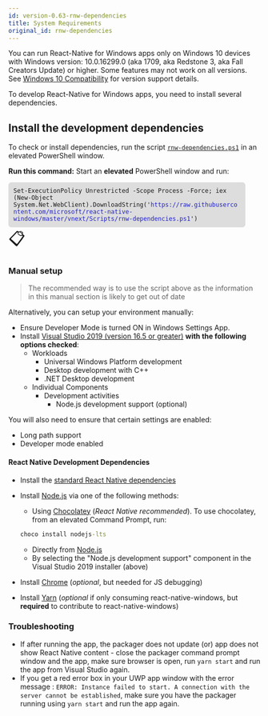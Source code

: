 ```yaml
---
id: version-0.63-rnw-dependencies
title: System Requirements
original_id: rnw-dependencies
---
```


You can run React-Native for Windows apps only on Windows 10 devices with Windows version: 10.0.16299.0 (aka 1709, aka Redstone 3, aka Fall Creators Update) or higher. Some features may not work on all versions. See [Windows 10 Compatibility](win10-compat.md) for version support details.

To develop React-Native for Windows apps, you need to install several dependencies.

## Install the development dependencies
To check or install dependencies, run the script [`rnw-dependencies.ps1`](https://github.com/microsoft/react-native-windows/blob/main/vnext/Scripts/rnw-dependencies.ps1) in an elevated PowerShell window.

**Run this command:**
Start an **elevated** PowerShell window and run:
<html>
<body>
  <div>
    <div style="padding: 10px; font-family: monospace; font-size: 9pt; display: inline-block; width: 90%; background: #dddddd; border-radius: 6px;" id="rnwdepCmd">Set-ExecutionPolicy Unrestricted -Scope Process -Force; iex (New-Object System.Net.WebClient).DownloadString('<font color="#2020cc">https://raw.githubusercontent.com/microsoft/react-native-windows/master/vnext/Scripts/rnw-dependencies.ps1</font>')</div>
    <inline style="font-size: 24pt; cursor: pointer" onClick="javascript:navigator.clipboard.writeText(document.getElementById('rnwdepCmd').innerText)">📋</inline>
  </div>
</body>
</html>

### Manual setup

> The recommended way is to use the script above as the information in this manual section is likely to get out of date

Alternatively, you can setup your environment manually:
- Ensure Developer Mode is turned ON in Windows Settings App.
- Install [Visual Studio 2019 (version 16.5 or greater)](https://www.visualstudio.com/downloads) **with the following options checked**:
  - Workloads
    - Universal Windows Platform development
    - Desktop development with C++
    - .NET Desktop development
  - Individual Components
    - Development activities
      - Node.js development support (optional)

You will also need to ensure that certain settings are enabled:
- Long path support
- Developer mode enabled

#### React Native Development Dependencies

- Install the [standard React Native dependencies](https://reactnative.dev/docs/environment-setup)
- Install [Node.js](https://nodejs.org) via one of the following methods:
  - Using [Chocolatey](https://chocolatey.org/) (_React Native recommended_). To use chocolatey, from an elevated Command Prompt, run:
  ```bat
  choco install nodejs-lts
  ```
  - Directly from [Node.js](https://nodejs.org/en/download/)
  - By selecting the "Node.js development support" component in the Visual Studio 2019 installer (above)

- Install [Chrome](https://www.google.com/chrome/) (_optional_, but needed for JS debugging)
- Install [Yarn](https://yarnpkg.com/en/docs/install) (_optional_ if only consuming react-native-windows, but **required** to contribute to react-native-windows)

### Troubleshooting

- If after running the app, the packager does not update (or) app does not show React Native content - close the packager command prompt window and the app, make sure browser is open, run `yarn start` and run the app from Visual Studio again.
- If you get a red error box in your UWP app window with the error message : `ERROR: Instance failed to start. A connection with the server cannot be established`, make sure you have the packager running using `yarn start` and run the app again.
